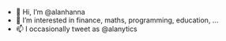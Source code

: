 - 👋 Hi, I’m @alanhanna
- 👀 I’m interested in finance, maths, programming, education, ...
- 📫 I occasionally tweet as @alanytics

<!---
alanhanna/alanhanna is a ✨ special ✨ repository because its `README.md` (this file) appears on your GitHub profile.
You can click the Preview link to take a look at your changes.
--->
